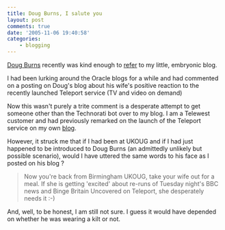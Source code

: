 ```yaml
---
title: Doug Burns, I salute you
layout: post
comments: true
date: '2005-11-06 19:40:58'
categories:
    - blogging
---
```

[Doug Burns](http://oracledoug.com/serendipity/) recently was kind
enough to
[refer](http://oracledoug.com/serendipity/index.php?/archives/915-My-New-Favourite-Blog.html)
to my little, embryonic blog.

I had been lurking around the Oracle blogs for a while and had
commented on a posting on Doug's blog about his wife's positive
reaction to the recently launched Teleport service (TV and video on
demand)

Now this wasn't purely a trite comment is a desperate attempt to get
someone other than the Technorati bot over to my blog. I am a Telewest
customer and had previously remarked on the launch of the Teleport
service on my own
[blog](http://www.nbrightside.com/blog/2005/10/06/developments-at-telewest/).

However, it struck me that if I had been at UKOUG and if I had just
happened to be introduced to Doug Burns (an admittedly unlikely but
possible scenario), would I have uttered the same words to his face as
I posted on his blog ?

> Now you're back from Birmingham UKOUG, take your wife out for a meal.
> If she is getting 'excited' about re-runs of Tuesday night's BBC news
> and Binge Britain Uncovered on Teleport, she desperately needs it :-)

And, well, to be honest, I am still not sure. I guess it would have
depended on whether he was wearing a kilt or not.
